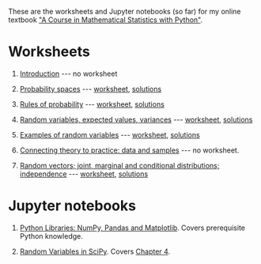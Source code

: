 These are the worksheets and Jupyter notebooks (so far) for my online textbook <a href="https://mml.johnmyersmath.com/stats-book/intro.html">"A Course in Mathematical Statistics with Python"</a>.

# Worksheets

1. [Introduction](https://mml.johnmyersmath.com/stats-book/chapters/introduction.html) --- no worksheet

2. [Probability spaces](https://mml.johnmyersmath.com/stats-book/chapters/prob-spaces.html) --- [worksheet](/worksheets/02-prob-spaces.pdf), [solutions](02-prob-spaces-sol.pdf)

3. [Rules of probability](https://mml.johnmyersmath.com/stats-book/chapters/rules-of-prob.html) --- [worksheet](03-rules-of-prob.pdf), [solutions](03-rules-of-prob-sol.pdf)

4. [Random variables, expected values, variances](https://mml.johnmyersmath.com/stats-book/chapters/random-variables.html) --- [worksheet](04-random-variables.pdf), [solutions](04-random-variables-sol.pdf)

5. [Examples of random variables](https://mml.johnmyersmath.com/stats-book/chapters/examples-of-rvs.html) --- [worksheet](05-examples-of-rvs.pdf), [solutions](05-examples-of-rvs-sol.pdf)

6. [Connecting theory to practice: data and samples](https://mml.johnmyersmath.com/stats-book/chapters/theory-to-practice.html) --- no worksheet.

7. [Random vectors; joint, marginal and conditional distributions; independence](https://mml.johnmyersmath.com/stats-book/chapters/random-vectors.html) --- [worksheet](07-random-vectors.pdf), [solutions](07-random-vectors-sol.pdf)

# Jupyter notebooks

1. [Python Libraries: NumPy, Pandas and Matplotlib](assignment-01.ipynb). Covers prerequisite Python knowledge.
   
2. [Random Variables in SciPy](assignment-02.ipynb). Covers [Chapter 4](https://mml.johnmyersmath.com/stats-book/chapters/random-variables.html).
